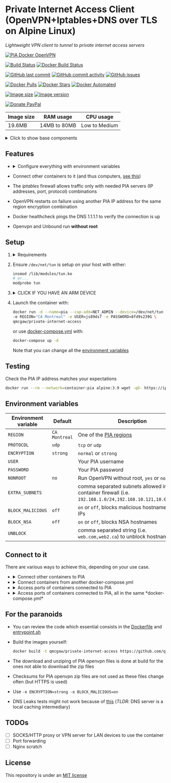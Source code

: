 # Private Internet Access Client (OpenVPN+Iptables+DNS over TLS on Alpine Linux)

*Lightweight VPN client to tunnel to private internet access servers*

[![PIA Docker OpenVPN](https://github.com/qdm12/private-internet-access-docker/raw/master/readme/title.png)](https://hub.docker.com/r/qmcgaw/private-internet-access/)

[![Build Status](https://travis-ci.org/qdm12/private-internet-access-docker.svg?branch=master)](https://travis-ci.org/qdm12/private-internet-access-docker)
[![Docker Build Status](https://img.shields.io/docker/build/qmcgaw/private-internet-access.svg)](https://hub.docker.com/r/qmcgaw/private-internet-access)

[![GitHub last commit](https://img.shields.io/github/last-commit/qdm12/private-internet-access-docker.svg)](https://github.com/qdm12/private-internet-access-docker/issues)
[![GitHub commit activity](https://img.shields.io/github/commit-activity/y/qdm12/private-internet-access-docker.svg)](https://github.com/qdm12/private-internet-access-docker/issues)
[![GitHub issues](https://img.shields.io/github/issues/qdm12/private-internet-access-docker.svg)](https://github.com/qdm12/private-internet-access-docker/issues)

[![Docker Pulls](https://img.shields.io/docker/pulls/qmcgaw/private-internet-access.svg)](https://hub.docker.com/r/qmcgaw/private-internet-access)
[![Docker Stars](https://img.shields.io/docker/stars/qmcgaw/private-internet-access.svg)](https://hub.docker.com/r/qmcgaw/private-internet-access)
[![Docker Automated](https://img.shields.io/docker/automated/qmcgaw/private-internet-access.svg)](https://hub.docker.com/r/qmcgaw/private-internet-access)

[![Image size](https://images.microbadger.com/badges/image/qmcgaw/private-internet-access.svg)](https://microbadger.com/images/qmcgaw/private-internet-access)
[![Image version](https://images.microbadger.com/badges/version/qmcgaw/private-internet-access.svg)](https://microbadger.com/images/qmcgaw/private-internet-access)

[![Donate PayPal](https://img.shields.io/badge/Donate-PayPal-green.svg)](https://paypal.me/qdm12)

| Image size | RAM usage | CPU usage |
| --- | --- | --- |
| 19.6MB | 14MB to 80MB | Low to Medium |

<details><summary>Click to show base components</summary><p>

- [Alpine 3.9](https://alpinelinux.org) for a tiny image
- [OpenVPN 2.4.6-r3](https://pkgs.alpinelinux.org/package/v3.9/main/x86_64/openvpn) to tunnel to PIA servers
- [IPtables 1.6.2-r0](https://pkgs.alpinelinux.org/package/v3.9/main/x86_64/iptables) enforces the container to communicate only through the VPN or with other containers in its virtual network (acts as a killswitch)
- [Unbound 1.7.3-r0](https://pkgs.alpinelinux.org/package/v3.9/main/x86_64/unbound) configured with Cloudflare's [1.1.1.1](https://1.1.1.1) DNS over TLS
- [Files and blocking lists built periodically](https://github.com/qdm12/updated/tree/master/files) used with Unbound (see `BLOCK_MALICIOUS` and `BLOCK_NSA` environment variables)

</p></details>

## Features

- <details><summary>Configure everything with environment variables</summary><p>

    - [Destination region](https://www.privateinternetaccess.com/pages/network)
    - Internet protocol
    - Level of encryption
    - Username and password
    - Malicious DNS blocking
    - Extra subnets allowed by firewall
    - Run openvpn without root (but will give reconnect problems)

    </p></details>
- Connect other containers to it (and thus computers, [see this]())
- The *iptables* firewall allows traffic only with needed PIA servers (IP addresses, port, protocol) combinations
- OpenVPN restarts on failure using another PIA IP address for the same region encryption combination
- Docker healthcheck pings the DNS 1.1.1.1 to verify the connection is up
- Openvpn and Unbound run **without root**

## Setup

1. <details><summary>Requirements</summary><p>

    - A Private Internet Access **username** and **password** - [Sign up](https://www.privateinternetaccess.com/pages/buy-vpn/)
    - Firewall requirements
        - Allow outbound TCP 853 to 1.1.1.1 to allow Unbound to resolve the PIA domain name at start. You can then block it once the container is started.
        - For UDP strong encryption, allow outbound UDP 1197
        - For UDP normal encryption, allow outbound UDP 1198
        - For TCP strong encryption, allow outbound TCP 501
        - For TCP normal encryption, allow outbound TCP 502

    </p></details>

1. Ensure `/dev/net/tun` is setup on your host with either:

    ```sh
    insmod /lib/modules/tun.ko
    # or...
    modprobe tun
    ```

1. <details><summary>CLICK IF YOU HAVE AN ARM DEVICE</summary><p>

    - If you have a ARM 32 bit v6 architecture

        ```sh
        docker build -t qmcgaw/private-internet-access \
        --build-arg BASE_IMAGE=arm32v6/alpine \
        https://github.com/qdm12/private-internet-access-docker.git
        ```

    - If you have a ARM 32 bit v7 architecture

        ```sh
        docker build -t qmcgaw/private-internet-access \
        --build-arg BASE_IMAGE=arm32v7/alpine \
        https://github.com/qdm12/private-internet-access-docker.git
        ```

    - If you have a ARM 64 bit v8 architecture

        ```sh
        docker build -t qmcgaw/private-internet-access \
        --build-arg BASE_IMAGE=arm64v8/alpine \
        https://github.com/qdm12/private-internet-access-docker.git
        ```

    </p></details>

1. Launch the container with:

    ```bash
    docker run -d --name=pia --cap-add=NET_ADMIN --device=/dev/net/tun \
    -e REGION="CA Montreal" -e USER=js89ds7 -e PASSWORD=8fd9s239G \
    qmcgaw/private-internet-access
    ```

    or use [docker-compose.yml](https://github.com/qdm12/private-internet-access-docker/blob/master/docker-compose.yml) with:

    ```bash
    docker-compose up -d
    ```

    Note that you can change all the [environment variables](#environment-variables)

## Testing

Check the PIA IP address matches your expectations

```sh
docker run --rm --network=container:pia alpine:3.9 wget -qO- https://ipinfo.io
```

## Environment variables

| Environment variable | Default | Description |
| --- | --- | --- |
| `REGION` | `CA Montreal` | One of the [PIA regions](https://www.privateinternetaccess.com/pages/network/) |
| `PROTOCOL` | `udp` | `tcp` or `udp` |
| `ENCRYPTION` | `strong` | `normal` or `strong` |
| `USER` | | Your PIA username |
| `PASSWORD` | | Your PIA password |
| `NONROOT` | `no` | Run OpenVPN without root, `yes` or `no` |
| `EXTRA_SUBNETS` | | comma separated subnets allowed in the container firewall (i.e. `192.168.1.0/24,192.168.10.121,10.0.0.5/28`) |
| `BLOCK_MALICIOUS` | `off` | `on` or `off`, blocks malicious hostnames and IPs |
| `BLOCK_NSA` | `off` | `on` or `off`, blocks NSA hostnames |
| `UNBLOCK` | | comma separated string (i.e. `web.com,web2.ca`) to unblock hostnames |

## Connect to it

There are various ways to achieve this, depending on your use case.

- <details><summary>Connect other containers to PIA</summary><p>

    Add `--network=container:pia` when launching the container

    </p></details>
- <details><summary>Connect containers from another docker-compose.yml</summary><p>

    Add `network_mode: "container:pia"` to your *docker-compose.yml*

    </p></details>
- <details><summary>Access ports of containers connected to PIA</summary><p>

    To access port `8000` of container `xyz` and `9000` of container `abc` connected to PIA, you will need a reverse proxy such as `qmcgaw/caddy-scratch`

    1. Create the file *Caddyfile* with:

        ```ruby
        :8000 {
            proxy / xyz:8000
        }
        :9000 {
            proxy / abc:9000
        }
        ```

        You can of course make more complicated Caddyfile (such as proxying `/xyz` to xyz:8000 and `/abc` to abc:9000, just ask me!)

    1. Run Caddy with

        ```sh
        docker run -d -p 8000:8000/tcp -p 9000:9000/tcp \
        --link pia:xyz --link pia:abc \
        -v $(pwd)/Caddyfile:/Caddyfile:ro \
        qmcgaw/caddy-scratch
        ```

        **WARNING**: Make sure the Docker network in which Caddy runs is the same as the one of PIA. It can be the default `bridge` network.

    1. You can now access xyz:8000 at [localhost:8000](http://localhost:8000) and abc:9000 at [localhost:9000](http://localhost:9000)

    For more containers, add more `--link pia:xxx` and modify *nginx.conf* accordingly

    If you want to user a *docker-compose.yml*, use this example:

    ```yml
    version: '3'
    services:
      piaproxy:
        image: qmcgaw/caddy-scratch
        container_name: piaproxy
        ports:
          - 8000:8000/tcp
          - 9000:9000/tcp
        external_links:
          - pia:xzy
          - pia:abc
        volumes:
          - ./Caddyfile:/Caddyfile:ro
      abc:
        image: abc
        container_name: abc
        network_mode: "container:pia"
      xyz:
        image: xyz
        container_name: xyz
        network_mode: "container:pia"
    ```

    </p></details>
- <details><summary>Access ports of containers connected to PIA, all in the same *docker-compose.yml*</summary><p>

    To access port `8000` of container `xyz` and `9000` of container `abc` connected to PIA, you can put all the configuration in
    one single *docker-compose.yml* file. According to [issue 21](https://github.com/qdm12/private-internet-access-docker/issues/21),
    this should do (**untested**):

    ```yml
    version: '3'
    services:
    pia:
        image: qmcgaw/private-internet-access
        container_name: pia
        cap_add:
        - NET_ADMIN
        devices:
        - /dev/net/tun
        environment:
        - USER=
        - PASSWORD=
        - REGION=
    abc:
      image: abc
      container_name: abc
      network_mode: "service:pia"
      ports:
        - 8000:8000/tcp
    xyz:
      image: xyz
      container_name: xyz
      network_mode: "service:pia"
      ports:
        - 9000:9000/tcp
    ```

    </p></details>

## For the paranoids

- You can review the code which essential consists in the [Dockerfile](https://github.com/qdm12/private-internet-access-docker/blob/master/Dockerfile) and [entrypoint.sh](https://github.com/qdm12/private-internet-access-docker/blob/master/entrypoint.sh)
- Build the images yourself:

    ```bash
    docker build -t qmcgaw/private-internet-access https://github.com/qdm12/private-internet-access-docker.git
    ```

- The download and unziping of PIA openvpn files is done at build for the ones not able to download the zip files
- Checksums for PIA openvpn zip files are not used as these files change often (but HTTPS is used)
- Use `-e ENCRYPTION=strong -e BLOCK_MALICIOUS=on`
- DNS Leaks tests might not work because of [this](https://github.com/qdm12/cloudflare-dns-server#verify-dns-connection) (*TLDR*: DNS server is a local caching intermediary)

## TODOs

- [ ] SOCKS/HTTP proxy or VPN server for LAN devices to use the container
- [ ] Port forwarding
- [ ] Nginx scratch

## License

This repository is under an [MIT license](https://github.com/qdm12/private-internet-access-docker/master/license)
